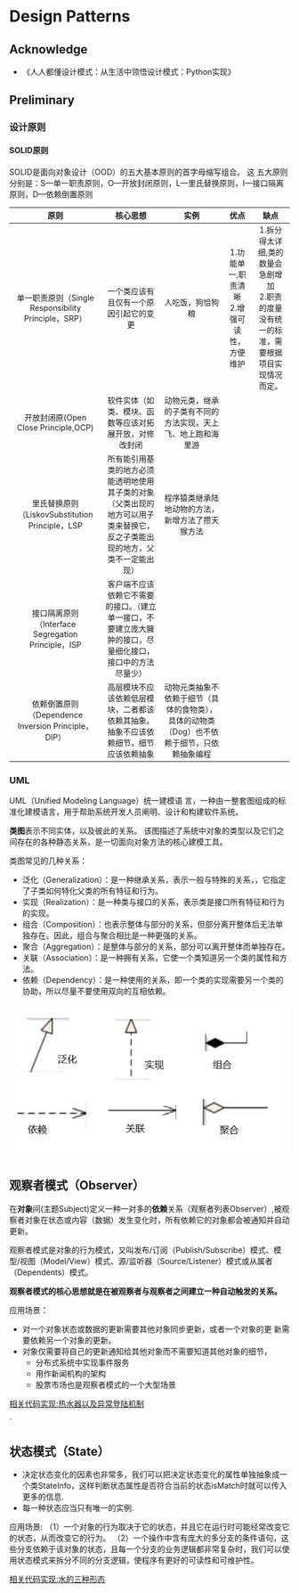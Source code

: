 # Design Patterns  

## Acknowledge 
- 《人人都懂设计模式：从生活中领悟设计模式：Python实现》 

## Preliminary 

### 设计原则 

#### SOLID原则 
SOLID是面向对象设计（OOD）的五大基本原则的首字母缩写组合。
这
五大原则分别是：S—单一职责原则，O—开放封闭原则，L—里氏替换原则，I—接口隔离原则，D—依赖倒置原则  

| 原则 | 核心思想 |实例| 优点 | 缺点 | 
|:-:|:-:|:-:|:-:|:-:|
| 单一职责原则（Single Responsibility Principle，SRP）  | 一个类应该有且仅有一个原因引起它的变更|人吃饭，狗恰狗粮 |1.功能单一,职责清晰<br>2.增强可读性，方便维护 | 1.拆分得太详细,类的数量会急剧增加<br>2.职责的度量没有统一的标准，需要根据项目实现情况而定。| 
|开放封闭原(Open Close Principle,OCP) |软件实体（如类、模块、函数等应该对拓展开放，对修改封闭 |动物元类，继承的子类有不同的方法实现，天上飞、地上跑和海里游|   
|里氏替换原则（LiskovSubstitution Principle，LSP| 所有能引用基类的地方必须能透明地使用其子类的对象（父类出现的地方可以用子类来替换它，反之子类能出现的地方，父类不一定能出现）| 程序猿类继承陆地动物的方法，新增方法了攒天猴方法 | 
| 接口隔离原则（Interface Segregation Principle，ISP| 客户端不应该依赖它不需要的接口。（建立单一接口，不要建立庞大臃肿的接口，尽量细化接口，接口中的方法尽量少） 
|依赖倒置原则（Dependence Inversion Principle，DIP） |高层模块不应该依赖低层模块，二者都该依赖其抽象。抽象不应该依赖细节，细节应该依赖抽象 | 动物元类抽象不依赖于细节（具体的食物类），具体的动物类（Dog）也不依赖于细节，只依赖抽象编程| 


### UML 
UML（Unified Modeling Language）统一建模语
言，一种由一整套图组成的标准化建模语言，用于帮助系统开发人员阐明、设计和构建软件系统。 

**类图**表示不同实体，以及彼此的关系。
该图描述了系统中对象的类型以及它们之间存在的各种静态关系，是一切面向对象方法的核心建模工具。 

类图常见的几种关系：
- 泛化（Generalization）：是一种继承关系，表示一般与特殊的关系，，它指定了子类如何特化父类的所有特征和行为。 
- 实现（Realization）：是一种类与接口的关系，表示类是接口所有特征和行为的实现。 
- 组合（Composition）：也表示整体与部分的关系，但部分离开整体后无法单独存在。因此，组合与聚合相比是一种更强的关系。 
- 聚合（Aggregation）：是整体与部分的关系，部分可以离开整体而单独存在。  
- 关联（Association）：是一种拥有关系，它使一个类知道另一个类的属性和方法。 
- 依赖（Dependency）：是一种使用的关系，即一个类的实现需要另一个类的协助，所以尽量不要使用双向的互相依赖。  

![uml_cls](./others/uml_cls.png)

## 观察者模式（Observer） 
在**对象**间(主题Subject)定义一种一对多的**依赖**关系（观察者列表Observer）,被观察者对象在状态或内容（数据）发生变化时，所有依赖它的对象都会被通知并自动更新。 

观察者模式是对象的行为模式，又叫发布/订阅（Publish/Subscribe）模式、模型/视图（Model/View）模式、源/监听器（Source/Listener）模式或从属者（Dependents）模式。  

**观察者模式的核心思想就是在被观察者与观察者之间建立一种自动触发的关系。**  

应用场景：
- 对一个对象状态或数据的更新需要其他对象同步更新，或者一个对象的更
新需要依赖另一个对象的更新。
- 对象仅需要将自己的更新通知给其他对象而不需要知道其他对象的细节，
    - 分布式系统中实现事件服务
    - 用作新闻机构的架构
    - 股票市场也是观察者模式的一个大型场景 

[相关代码实现:热水器以及异常登陆机制](./pattern/observer.py)  

`
## 状态模式（State）
- 决定状态变化的因素也非常多，我们可以把决定状态变化的属性单独抽象成一个类StateInfo，这样判断状态属性是否符合当前的状态isMatch时就可以传入更多的信息.  
- 每一种状态应当只有唯一的实例. 

应用场景:
（1）一个对象的行为取决于它的状态，并且它在运行时可能经常改变它的状态，从而改变它的行为。
（2）一个操作中含有庞大的多分支的条件语句，这些分支依赖于该对象的状态，且每一个分支的业务逻辑都非常复杂时，我们可以使用状态模式来拆分不同的分支逻辑，使程序有更好的可读性和可维护性。


[相关代码实现:水的三种形态](./pattern/state.py) 